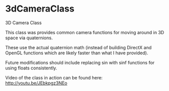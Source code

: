 3dCameraClass
=============

3D Camera Class

This class was provides common camera functions for moving around in 3D space via quaternions.  

These use the actual quaternion math (instead of building DirectX and OpenGL functions which are likely faster
than what I have provided).

Future modifications should include replacing sin with sinf functions for using floats consistently.

Video of the class in action can be found here: 
http://youtu.be/JEbkpgz3NEo




